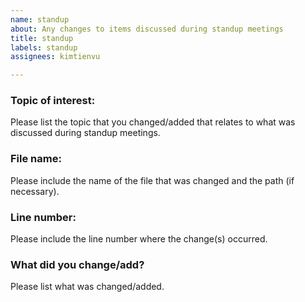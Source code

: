 ```yaml
---
name: standup
about: Any changes to items discussed during standup meetings
title: standup
labels: standup
assignees: kimtienvu

---
```


### Topic of interest:
Please list the topic that you changed/added that relates to what was discussed during standup meetings.

### File name:
Please include the name of the file that was changed and the path (if necessary).

### Line number:
Please include the line number where the change(s) occurred.

### What did you change/add?
Please list what was changed/added.
